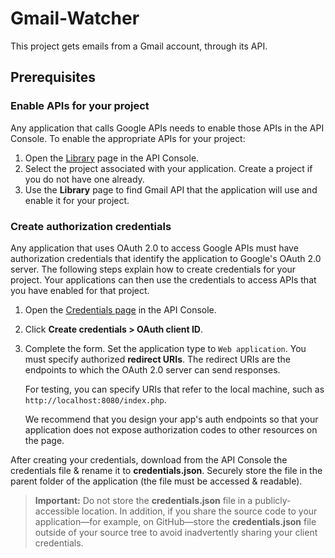 # Gmail-Watcher
This project gets emails from a Gmail account, through its API.

## Prerequisites

### Enable APIs for your project

Any application that calls Google APIs needs to enable those APIs in the API Console. To enable the appropriate APIs for your project:

1.  Open the [Library](https://console.developers.google.com/apis/library) page in the API Console.
2.  Select the project associated with your application. Create a project if you do not have one already.
3.  Use the **Library** page to find Gmail API that the application will use and enable it for your project.

### Create authorization credentials

Any application that uses OAuth 2.0 to access Google APIs must have authorization credentials that identify the application to Google's OAuth 2.0 server. The following steps explain how to create credentials for your project. Your applications can then use the credentials to access APIs that you have enabled for that project.

1.  Open the [Credentials page](https://console.developers.google.com/apis/credentials) in the API Console.
2.  Click **Create credentials > OAuth client ID**.
3.  Complete the form. Set the application type to `Web application`. You must specify authorized **redirect URIs**. The redirect URIs are the endpoints to which the OAuth 2.0 server can send responses.

    For testing, you can specify URIs that refer to the local machine, such as `http://localhost:8080/index.php`.

    We recommend that you design your app's auth endpoints so that your application does not expose authorization codes to other resources on the page.

After creating your credentials, download from the API Console the credentials file & rename it to **credentials.json**. Securely store the file in the parent folder of the application (the file must be accessed & readable).

> **Important:** Do not store the **credentials.json** file in a publicly-accessible location. In addition, if you share the source code to your application—for example, on GitHub—store the **credentials.json** file outside of your source tree to avoid inadvertently sharing your client credentials.
